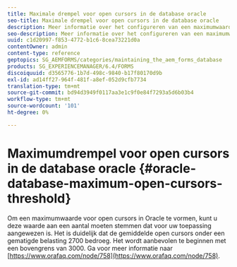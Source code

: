 ```yaml
---
title: Maximale drempel voor open cursors in de database oracle
seo-title: Maximale drempel voor open cursors in de database oracle
description: Meer informatie over het configureren van een maximumwaarde voor open cursors in Oracle.
seo-description: Meer informatie over het configureren van een maximumwaarde voor open cursors in Oracle.
uuid: c1d20997-f853-4772-b1c6-8cea73221d0a
contentOwner: admin
content-type: reference
geptopics: SG_AEMFORMS/categories/maintaining_the_aem_forms_database
products: SG_EXPERIENCEMANAGER/6.4/FORMS
discoiquuid: d3565776-1b7d-498c-9840-b17f80170d9b
exl-id: ad14ff27-964f-481f-a8ef-052d9cfb7734
translation-type: tm+mt
source-git-commit: bd94d3949f0117aa3e1c9f0e84f7293a5d6b03b4
workflow-type: tm+mt
source-wordcount: '101'
ht-degree: 0%

---
```


# Maximumdrempel voor open cursors in de database oracle {#oracle-database-maximum-open-cursors-threshold}

Om een maximumwaarde voor open cursors in Oracle te vormen, kunt u deze waarde aan een aantal moeten stemmen dat voor uw toepassing aangewezen is. Het is duidelijk dat de gemiddelde open cursors onder een gematigde belasting 2700 bedroeg. Het wordt aanbevolen te beginnen met een bovengrens van 3000. Ga voor meer informatie naar [https://www.orafaq.com/node/758](https://www.orafaq.com/node/758).
